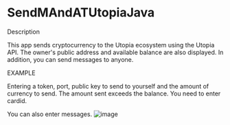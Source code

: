 # SendMAndATUtopiaJava

Description

This app sends cryptocurrency to the Utopia ecosystem using the Utopia API. The owner's public address and available balance are also displayed. In addition, you can send messages to anyone.

EXAMPLE

Entering a token, port, public key to send to yourself and the amount of currency to send. The amount sent exceeds the balance. You need to enter cardid.

You can also enter messages.
![image](https://user-images.githubusercontent.com/77910713/120113705-57558b80-c184-11eb-8d57-ac72a8264195.png)
